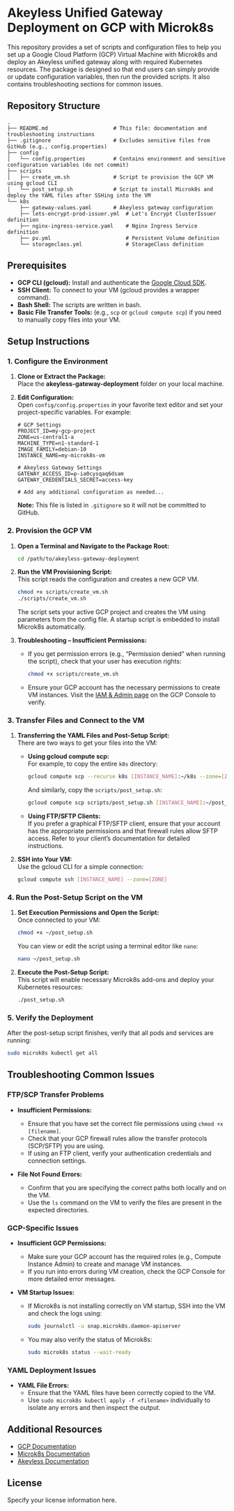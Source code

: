 # Akeyless Unified Gateway Deployment on GCP with Microk8s

This repository provides a set of scripts and configuration files to help you set up a Google Cloud Platform (GCP) Virtual Machine with Microk8s and deploy an Akeyless unified gateway along with required Kubernetes resources. The package is designed so that end users can simply provide or update configuration variables, then run the provided scripts. It also contains troubleshooting sections for common issues.

## Repository Structure

```
.
├── README.md                     # This file: documentation and troubleshooting instructions
├── .gitignore                    # Excludes sensitive files from GitHub (e.g., config.properties)
├── config
│   └── config.properties         # Contains environment and sensitive configuration variables (do not commit)
├── scripts
│   ├── create_vm.sh              # Script to provision the GCP VM using gcloud CLI
│   └── post_setup.sh             # Script to install Microk8s and deploy the YAML files after SSHing into the VM
└── k8s
    ├── gateway-values.yaml       # Akeyless gateway configuration
    ├── lets-encrypt-prod-issuer.yml  # Let's Encrypt ClusterIssuer definition
    ├── nginx-ingress-service.yaml    # Nginx Ingress Service definition
    ├── pv.yml                        # Persistent Volume definition
    └── storageclass.yml              # StorageClass definition
```

## Prerequisites

- **GCP CLI (gcloud):** Install and authenticate the [Google Cloud SDK](https://cloud.google.com/sdk).
- **SSH Client:** To connect to your VM (gcloud provides a wrapper command).
- **Bash Shell:** The scripts are written in bash.
- **Basic File Transfer Tools:** (e.g., `scp` or `gcloud compute scp`) if you need to manually copy files into your VM.

## Setup Instructions

### 1. Configure the Environment

1. **Clone or Extract the Package:**  
   Place the **akeyless-gateway-deployment** folder on your local machine.

2. **Edit Configuration:**  
   Open `config/config.properties` in your favorite text editor and set your project-specific variables. For example:

   ```properties
   # GCP Settings
   PROJECT_ID=my-gcp-project
   ZONE=us-central1-a
   MACHINE_TYPE=n1-standard-1
   IMAGE_FAMILY=debian-10
   INSTANCE_NAME=my-microk8s-vm

   # Akeyless Gateway Settings
   GATEWAY_ACCESS_ID=p-ia0cysqaq6dsam
   GATEWAY_CREDENTIALS_SECRET=access-key

   # Add any additional configuration as needed...
   ```

   **Note:** This file is listed in `.gitignore` so it will not be committed to GitHub.

### 2. Provision the GCP VM

1. **Open a Terminal and Navigate to the Package Root:**  
   ```bash
   cd /path/to/akeyless-gateway-deployment
   ```

2. **Run the VM Provisioning Script:**  
   This script reads the configuration and creates a new GCP VM.
   ```bash
   chmod +x scripts/create_vm.sh
   ./scripts/create_vm.sh
   ```
   The script sets your active GCP project and creates the VM using parameters from the config file. A startup script is embedded to install Microk8s automatically.

3. **Troubleshooting – Insufficient Permissions:**  
   - If you get permission errors (e.g., “Permission denied” when running the script), check that your user has execution rights:
     ```bash
     chmod +x scripts/create_vm.sh
     ```
   - Ensure your GCP account has the necessary permissions to create VM instances. Visit the [IAM & Admin page](https://console.cloud.google.com/iam-admin/iam) on the GCP Console to verify.

### 3. Transfer Files and Connect to the VM

1. **Transferring the YAML Files and Post-Setup Script:**  
   There are two ways to get your files into the VM:
   - **Using gcloud compute scp:**  
     For example, to copy the entire `k8s` directory:
     ```bash
     gcloud compute scp --recurse k8s [INSTANCE_NAME]:~/k8s --zone=[ZONE]
     ```
     And similarly, copy the `scripts/post_setup.sh`:
     ```bash
     gcloud compute scp scripts/post_setup.sh [INSTANCE_NAME]:~/post_setup.sh --zone=[ZONE]
     ```
   - **Using FTP/SFTP Clients:**  
     If you prefer a graphical FTP/SFTP client, ensure that your account has the appropriate permissions and that firewall rules allow SFTP access. Refer to your client’s documentation for detailed instructions.

2. **SSH into Your VM:**  
   Use the gcloud CLI for a simple connection:
   ```bash
   gcloud compute ssh [INSTANCE_NAME] --zone=[ZONE]
   ```

### 4. Run the Post-Setup Script on the VM

1. **Set Execution Permissions and Open the Script:**  
   Once connected to your VM:
   ```bash
   chmod +x ~/post_setup.sh
   ```
   You can view or edit the script using a terminal editor like `nano`:
   ```bash
   nano ~/post_setup.sh
   ```
2. **Execute the Post-Setup Script:**  
   This script will enable necessary Microk8s add-ons and deploy your Kubernetes resources:
   ```bash
   ./post_setup.sh
   ```

### 5. Verify the Deployment

After the post-setup script finishes, verify that all pods and services are running:
```bash
sudo microk8s kubectl get all
```

## Troubleshooting Common Issues

### FTP/SCP Transfer Problems
- **Insufficient Permissions:**  
  - Ensure that you have set the correct file permissions using `chmod +x [filename]`.
  - Check that your GCP firewall rules allow the transfer protocols (SCP/SFTP) you are using.
  - If using an FTP client, verify your authentication credentials and connection settings.

- **File Not Found Errors:**  
  - Confirm that you are specifying the correct paths both locally and on the VM.
  - Use the `ls` command on the VM to verify the files are present in the expected directories.

### GCP-Specific Issues
- **Insufficient GCP Permissions:**  
  - Make sure your GCP account has the required roles (e.g., Compute Instance Admin) to create and manage VM instances.
  - If you run into errors during VM creation, check the GCP Console for more detailed error messages.

- **VM Startup Issues:**  
  - If Microk8s is not installing correctly on VM startup, SSH into the VM and check the logs using:
    ```bash
    sudo journalctl -u snap.microk8s.daemon-apiserver
    ```
  - You may also verify the status of Microk8s:
    ```bash
    sudo microk8s status --wait-ready
    ```

### YAML Deployment Issues
- **YAML File Errors:**  
  - Ensure that the YAML files have been correctly copied to the VM.
  - Use `sudo microk8s kubectl apply -f <filename>` individually to isolate any errors and then inspect the output.

## Additional Resources

- [GCP Documentation](https://cloud.google.com/docs)
- [Microk8s Documentation](https://microk8s.io/docs)
- [Akeyless Documentation](https://docs.akeyless.io)

## License

Specify your license information here.
